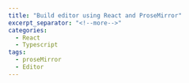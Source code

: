 ```yaml
---
title: "Build editor using React and ProseMirror"
excerpt_separator: "<!--more-->"
categories:
  - React
  - Typescript
tags:
  - proseMirror
  - Editor
---
```

